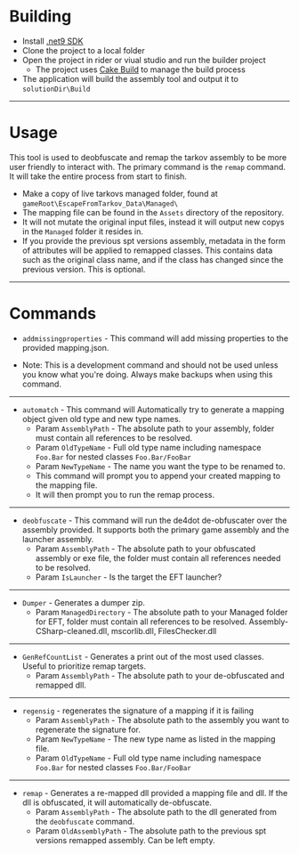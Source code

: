 # Building

- Install [.net9 SDK](https://dotnet.microsoft.com/en-us/download/dotnet/9.0)
- Clone the project to a local folder
- Open the project in rider or viual studio and run the builder project
  - The project uses [Cake Build](https://cakebuild.net/) to manage the build process
- The application will build the assembly tool and output it to `solutionDir\Build`

---

# Usage

This tool is used to deobfuscate and remap the tarkov assembly to be more user friendly to interact with. The primary command is the `remap` command. It will take the entire process from start to finish.

- Make a copy of live tarkovs managed folder, found at `gameRoot\EscapeFromTarkov_Data\Managed\`
- The mapping file can be found in the `Assets` directory of the repository.
- It will not mutate the original input files, instead it will output new copys in the `Managed` folder it resides in.
- If you provide the previous spt versions assembly, metadata in the form of attributes will be applied to remapped classes. This contains data such as the original class name, and if the class has changed since the previous version. This is optional.

---

# Commands

- `addmissingproperties` - This command will add missing properties to the provided mapping.json.
  
- Note: This is a development command and should not be used unless you know what you're doing. Always make backups when using this command.

---

- `automatch` - This command will Automatically try to generate a mapping object given old type and new type names.
  - Param `AssemblyPath` - The absolute path to your assembly, folder must contain all references to be resolved.
  - Param `OldTypeName` - Full old type name including namespace `Foo.Bar` for nested classes `Foo.Bar/FooBar`
  - Param `NewTypeName` - The name you want the type to be renamed to.
  - This command will prompt you to append your created mapping to the mapping file.
  - It will then prompt you to run the remap process.

---

- `deobfuscate` - This command will run the de4dot de-obfuscater over the assembly provided. It supports both the
primary game assembly and the launcher assembly.
  - Param `AssemblyPath` - The absolute path to your obfuscated assembly or exe file, the folder must contain all
references needed to be resolved.
  - Param `IsLauncher` - Is the target the EFT launcher?

---

- `Dumper` - Generates a dumper zip.
  - Param `ManagedDirectory` - The absolute path to your Managed folder for EFT, folder must contain all references to
    be resolved. Assembly-CSharp-cleaned.dll, mscorlib.dll, FilesChecker.dll

---

- `GenRefCountList` - Generates a print out of the most used classes. Useful to prioritize remap targets.
  - Param `AssemblyPath` - The absolute path to your de-obfuscated and remapped dll.

---

- `regensig` - regenerates the signature of a mapping if it is failing
  - Param `AssemblyPath` - The absolute path to the assembly you want to regenerate the signature for.
  - Param `NewTypeName` - The new type name as listed in the mapping file.
  - Param `OldTypeName` - Full old type name including namespace `Foo.Bar` for nested classes `Foo.Bar/FooBar`

---

- `remap` - Generates a re-mapped dll provided a mapping file and dll. If the dll is obfuscated, it will automatically de-obfuscate.
  - Param `AssemblyPath` - The absolute path to the dll generated from the `deobfuscate` command.
  - Param `OldAssemblyPath` - The absolute path to the previous spt versions remapped assembly. Can be left empty.
